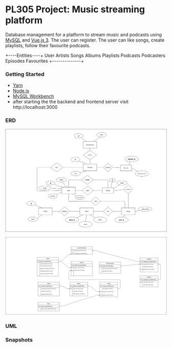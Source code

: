 # PL305 Project: Music streaming platform

Database management for a platform to stream music and podcasts using [MySQL](https://www.mysql.com/) and [Vue.js 3](https://v3.vuejs.org/).
The user can register. The user can like songs, create playlists, follow their favourite podcasts.

+----Entities----+
User
Artists
Songs
Albums
Playlists
Podcasts
Podcasters
Episodes
Favourites
+--------------+

### Getting Started

- [Yarn](https://classic.yarnpkg.com/lang/en/)
- [Node.js](https://nodejs.org/en/)
- [MySQL Workbench](https://dev.mysql.com/downloads/workbench//)
- after starting the the backend and frontend server
  visit http://localhost:3000

### ERD

![ERD](./images/readme-pics/ERD.png)

![ima2](./images/readme-pics/DIAGRAM.png)

### UML

### Snapshots
